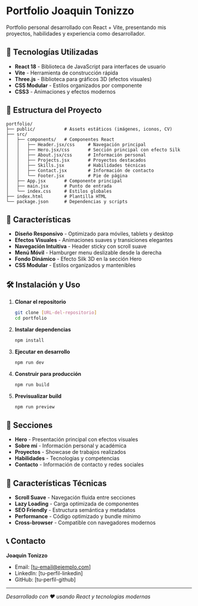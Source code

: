 # Portfolio Joaquin Tonizzo

Portfolio personal desarrollado con React + Vite, presentando mis proyectos, habilidades y experiencia como desarrollador.

## 🚀 Tecnologías Utilizadas

- **React 18** - Biblioteca de JavaScript para interfaces de usuario
- **Vite** - Herramienta de construcción rápida
- **Three.js** - Biblioteca para gráficos 3D (efectos visuales)
- **CSS Modular** - Estilos organizados por componente
- **CSS3** - Animaciones y efectos modernos

## 📁 Estructura del Proyecto

```
portfolio/
├── public/           # Assets estáticos (imágenes, iconos, CV)
├── src/
│   ├── components/   # Componentes React
│   │   ├── Header.jsx/css     # Navegación principal
│   │   ├── Hero.jsx/css       # Sección principal con efecto Silk
│   │   ├── About.jsx/css      # Información personal
│   │   ├── Projects.jsx       # Proyectos destacados
│   │   ├── Skills.jsx         # Habilidades técnicas
│   │   ├── Contact.jsx        # Información de contacto
│   │   └── Footer.jsx         # Pie de página
│   ├── App.jsx       # Componente principal
│   ├── main.jsx      # Punto de entrada
│   └── index.css     # Estilos globales
├── index.html        # Plantilla HTML
└── package.json      # Dependencias y scripts
```

## 🎨 Características

- **Diseño Responsivo** - Optimizado para móviles, tablets y desktop
- **Efectos Visuales** - Animaciones suaves y transiciones elegantes
- **Navegación Intuitiva** - Header sticky con scroll suave
- **Menú Móvil** - Hamburger menu deslizable desde la derecha
- **Fondo Dinámico** - Efecto Silk 3D en la sección Hero
- **CSS Modular** - Estilos organizados y mantenibles

## 🛠️ Instalación y Uso

1. **Clonar el repositorio**
   ```bash
   git clone [URL-del-repositorio]
   cd portfolio
   ```

2. **Instalar dependencias**
   ```bash
   npm install
   ```

3. **Ejecutar en desarrollo**
   ```bash
   npm run dev
   ```

4. **Construir para producción**
   ```bash
   npm run build
   ```

5. **Previsualizar build**
   ```bash
   npm run preview
   ```

## 📱 Secciones

- **Hero** - Presentación principal con efectos visuales
- **Sobre mí** - Información personal y académica
- **Proyectos** - Showcase de trabajos realizados
- **Habilidades** - Tecnologías y competencias
- **Contacto** - Información de contacto y redes sociales

## 🎯 Características Técnicas

- **Scroll Suave** - Navegación fluida entre secciones
- **Lazy Loading** - Carga optimizada de componentes
- **SEO Friendly** - Estructura semántica y metadatos
- **Performance** - Código optimizado y bundle mínimo
- **Cross-browser** - Compatible con navegadores modernos

## 📞 Contacto

**Joaquin Tonizzo**
- Email: [tu-email@ejemplo.com]
- LinkedIn: [tu-perfil-linkedin]
- GitHub: [tu-perfil-github]

---

*Desarrollado con ❤️ usando React y tecnologías modernas*
